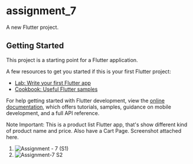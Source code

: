 # assignment_7

A new Flutter project.

## Getting Started

This project is a starting point for a Flutter application.

A few resources to get you started if this is your first Flutter project:

- [Lab: Write your first Flutter app](https://docs.flutter.dev/get-started/codelab)
- [Cookbook: Useful Flutter samples](https://docs.flutter.dev/cookbook)

For help getting started with Flutter development, view the
[online documentation](https://docs.flutter.dev/), which offers tutorials,
samples, guidance on mobile development, and a full API reference.


Note Important:
This is a product list Flutter app, that's show different kind of product name and price.
Also have a Cart Page.
Screenshot attached here.

1. ![Assignment - 7 (S1)](https://github.com/TanoyK/Assignment-7/assets/134632334/53aa611f-1aa5-4a84-8c48-bc2ace9392d2)
2. ![Assignment-7 S2](https://github.com/TanoyK/Assignment-7/assets/134632334/6e1af364-8315-470b-9ebf-392691dbb93b)
